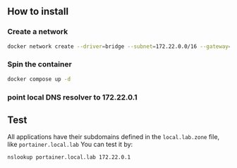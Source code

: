 ## How to install

### Create a network

```bash
docker network create --driver=bridge --subnet=172.22.0.0/16 --gateway=172.22.0.1 dns_local
```

### Spin the container

```bash
docker compose up -d
```

### point local DNS resolver to 172.22.0.1

## Test
All applications have their subdomains defined in the `local.lab.zone` file, like `portainer.local.lab`
You can test it by:
```bash
nslookup portainer.local.lab 172.22.0.1
```